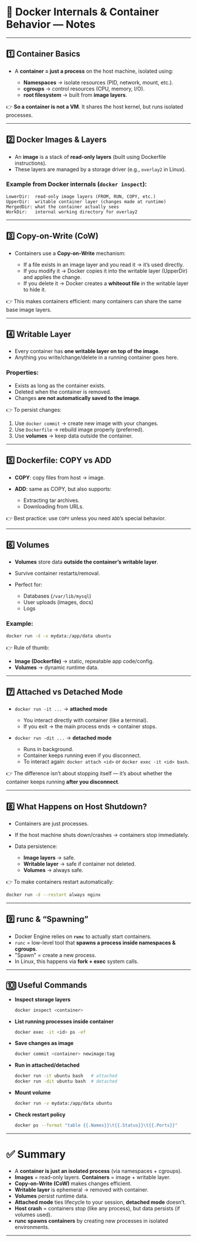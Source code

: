 # 🐳 Docker Internals & Container Behavior — Notes

---

## 1️⃣ Container Basics

* A **container = just a process** on the host machine, isolated using:

  * **Namespaces** → isolate resources (PID, network, mount, etc.).
  * **cgroups** → control resources (CPU, memory, I/O).
  * **root filesystem** → built from **image layers**.

👉 **So a container is not a VM**. It shares the host kernel, but runs isolated processes.

---

## 2️⃣ Docker Images & Layers

* An **image** is a stack of **read-only layers** (built using Dockerfile instructions).
* These layers are managed by a storage driver (e.g., `overlay2` in Linux).

### Example from Docker internals (`docker inspect`):

```
LowerDir:  read-only image layers (FROM, RUN, COPY, etc.)
UpperDir:  writable container layer (changes made at runtime)
MergedDir: what the container actually sees
WorkDir:   internal working directory for overlay2
```

---

## 3️⃣ Copy-on-Write (CoW)

* Containers use a **Copy-on-Write** mechanism:

  * If a file exists in an image layer and you read it → it’s used directly.
  * If you modify it → Docker copies it into the writable layer (UpperDir) and applies the change.
  * If you delete it → Docker creates a **whiteout file** in the writable layer to hide it.

👉 This makes containers efficient: many containers can share the same base image layers.

---

## 4️⃣ Writable Layer

* Every container has **one writable layer on top of the image**.
* Anything you write/change/delete in a running container goes here.

### Properties:

* Exists as long as the container exists.
* Deleted when the container is removed.
* Changes **are not automatically saved to the image**.

👉 To persist changes:

1. Use `docker commit` → create new image with your changes.
2. Use `Dockerfile` → rebuild image properly (preferred).
3. Use **volumes** → keep data outside the container.

---

## 5️⃣ Dockerfile: COPY vs ADD

* **COPY**: copy files from host → image.
* **ADD**: same as COPY, but also supports:

  * Extracting tar archives.
  * Downloading from URLs.

👉 Best practice: use `COPY` unless you need `ADD`’s special behavior.

---

## 6️⃣ Volumes

* **Volumes** store data **outside the container’s writable layer**.
* Survive container restarts/removal.
* Perfect for:

  * Databases (`/var/lib/mysql`)
  * User uploads (images, docs)
  * Logs

### Example:

```bash
docker run -d -v mydata:/app/data ubuntu
```

👉 Rule of thumb:

* **Image (Dockerfile)** → static, repeatable app code/config.
* **Volumes** → dynamic runtime data.

---

## 7️⃣ Attached vs Detached Mode

* `docker run -it ...` → **attached mode**

  * You interact directly with container (like a terminal).
  * If you exit → the main process ends → container stops.

* `docker run -dit ...` → **detached mode**

  * Runs in background.
  * Container keeps running even if you disconnect.
  * To interact again: `docker attach <id>` or `docker exec -it <id> bash`.

👉 The difference isn’t about stopping itself — it’s about whether the container keeps running **after you disconnect**.

---

## 8️⃣ What Happens on Host Shutdown?

* Containers are just processes.
* If the host machine shuts down/crashes → containers stop immediately.
* Data persistence:

  * **Image layers** → safe.
  * **Writable layer** → safe if container not deleted.
  * **Volumes** → always safe.

👉 To make containers restart automatically:

```bash
docker run -d --restart always nginx
```

---

## 9️⃣ runc & “Spawning”

* Docker Engine relies on **`runc`** to actually start containers.
* `runc` = low-level tool that **spawns a process inside namespaces & cgroups**.
* "Spawn" = create a new process.
* In Linux, this happens via **fork + exec** system calls.

---

## 🔟 Useful Commands

* **Inspect storage layers**

  ```bash
  docker inspect <container>
  ```
* **List running processes inside container**

  ```bash
  docker exec -it <id> ps -ef
  ```
* **Save changes as image**

  ```bash
  docker commit <container> newimage:tag
  ```
* **Run in attached/detached**

  ```bash
  docker run -it ubuntu bash   # attached
  docker run -dit ubuntu bash  # detached
  ```
* **Mount volume**

  ```bash
  docker run -v mydata:/app/data ubuntu
  ```
* **Check restart policy**

  ```bash
  docker ps --format "table {{.Names}}\t{{.Status}}\t{{.Ports}}"
  ```

---

# ✅ Summary

* A **container is just an isolated process** (via namespaces + cgroups).
* **Images** = read-only layers. **Containers** = image + writable layer.
* **Copy-on-Write (CoW)** makes changes efficient.
* **Writable layer** is ephemeral → removed with container.
* **Volumes** persist runtime data.
* **Attached mode** ties lifecycle to your session, **detached mode** doesn’t.
* **Host crash** = containers stop (like any process), but data persists (if volumes used).
* **runc spawns containers** by creating new processes in isolated environments.

---
